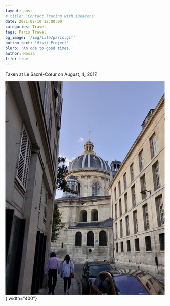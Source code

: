 ```yaml
---
layout: post
# title: 'Contact Tracing with iBeacons'
date: 2021-08-10 12:00:00
categories: Travel
tags: Paris Travel
og_image: '/img/life/paris.gif'
button_text: 'Visit Project'
blurb: 'An ode to good times.'
author: Hamza
life: true
---
```

Taken at Le Sacré-Cœur on August, 4, 2017.

![paris2](/img/life/paris2.JPG){:width="400"}
